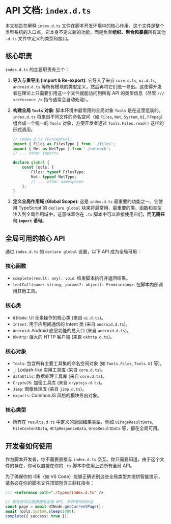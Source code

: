 # API 文档: `index.d.ts`

本文档旨在解释 `index.d.ts` 文件在脚本开发环境中的核心作用。这个文件是整个类型系统的入口点，它本身不定义新的功能，而是负责**组织、聚合和暴露**所有其他 `.d.ts` 文件中定义的类型和接口。

## 核心职责

`index.d.ts` 的主要职责有三个：

1.  **导入与重导出 (Import & Re-export)**:
    它导入了来自 `core.d.ts`, `ui.d.ts`, `android.d.ts` 等所有模块的类型定义，然后再将它们统一导出。这使得开发者在理论上只需要引用这一个文件就能访问到所有 API 的类型信息（尽管 `/// <reference />` 指令通常会自动处理）。

2.  **构建全局 `Tools` 对象**:
    脚本环境中最常用的全局对象 `Tools` 是在这里组装的。`index.d.ts` 将来自不同文件的命名空间（如 `Files`, `Net`, `System`, `UI`, `FFmpeg`）组合成一个统一的 `Tools` 对象，方便开发者通过 `Tools.Files.read()` 这样的形式调用。

    ```typescript
    // index.d.ts (Conceptual)
    import { Files as FilesType } from './files';
    import { Net as NetType } from './network';
    // ... other imports

    declare global {
        const Tools: {
            Files: typeof FilesType;
            Net: typeof NetType;
            // ... other namespaces
        };
    }
    ```

3.  **定义全局作用域 (Global Scope)**:
    这是 `index.d.ts` 最重要的功能之一。它使用 TypeScript 的 `declare global` 块来将最常用、最重要的类、函数和类型注入到全局作用域中。这意味着你在 `.ts` 脚本中可以直接使用它们，而**无需任何 `import` 语句**。

## 全局可用的核心 API

通过 `index.d.ts` 的 `declare global` 设置，以下 API 成为全局可用：

### 核心函数

-   `complete(result: any): void`: 结束脚本执行并返回结果。
-   `toolCall(name: string, params?: object): Promise<any>`: 在脚本内部调用其他工具。

### 核心类

-   `UINode`: UI 元素操作的核心类 (来自 `ui.d.ts`)。
-   `Intent`: 用于应用间通信的 Intent 类 (来自 `android.d.ts`)。
-   `Android`: Android 底层功能的总入口 (来自 `android.d.ts`)。
-   `OkHttp`: 强大的 HTTP 客户端 (来自 `okhttp.d.ts`)。

### 核心对象

-   `Tools`: 包含所有主要工具集的命名空间对象 (如 `Tools.Files`, `Tools.UI` 等)。
-   `_`: Lodash-like 实用工具库 (来自 `core.d.ts`)。
-   `dataUtils`: 数据处理工具库 (来自 `core.d.ts`)。
-   `CryptoJS`: 加密工具库 (来自 `cryptojs.d.ts`)。
-   `Jimp`: 图像处理库 (来自 `jimp.d.ts`)。
-   `exports`: CommonJS 风格的模块导出对象。

### 核心类型

-   所有在 `results.d.ts` 中定义的返回结果类型，例如 `UIPageResultData`, `FileContentData`, `HttpResponseData`, `GrepResultData` 等，都在全局可用。

## 开发者如何使用

作为脚本开发者，你不需要直接与 `index.d.ts` 交互。你只需要知道，由于这个文件的存在，你可以直接在你的 `.ts` 脚本中使用上述所有全局 API。

为了确保你的 IDE（如 VS Code）能够正确识别这些全局类型并提供智能提示，请务必在你的脚本文件顶部包含三斜杠指令：

```typescript
/// <reference path="./types/index.d.ts" />

// 现在你可以直接使用全局 API，并获得代码补全
const page = await UINode.getCurrentPage();
await Tools.System.sleep(1000);
complete({ success: true });
``` 